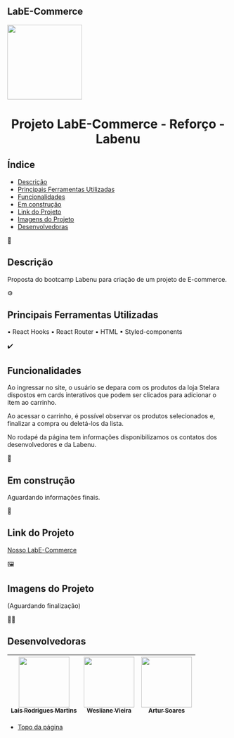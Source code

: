 ## LabE-Commerce


<img src="https://user-images.githubusercontent.com/104601856/182938210-ad35c7ab-f8a1-4305-93fc-909218c2a6a9.gif" width=170>


<h1 align="center"> Projeto LabE-Commerce - Reforço - Labenu </h1>



##  Índice 

* [Descrição](#descrição)
* [Principais Ferramentas Utilizadas](#principais-ferramentas-utilizadas)
* [Funcionalidades](#funcionalidades)
* [Em construção](#em-construção)
* [Link do Projeto](#link-do-projeto)
* [Imagens do Projeto](#imagens-do-projeto)
* [Desenvolvedoras](#desenvolvedoras)




💬
## Descrição 

Proposta do bootcamp Labenu para criação de um projeto de E-commerce.



⚙️
## Principais Ferramentas Utilizadas

▪ React Hooks
▪ React Router
▪ HTML
▪ Styled-components


✔️
## Funcionalidades

Ao ingressar no site, o usuário se depara com os produtos da loja Stelara dispostos em cards interativos que podem ser clicados para adicionar o item ao carrinho.  

Ao acessar o carrinho, é possível observar os produtos selecionados e, finalizar a compra ou deletá-los da lista. 

No rodapé da página tem informações disponibilizamos os contatos dos desenvolvedores e da Labenu.



🚧
## Em construção

Aguardando informações finais.



🔗
## Link do Projeto 
[Nosso LabE-Commerce](http://truthful-liquid.surge.sh/)



🖼️
## Imagens do Projeto

(Aguardando finalização)



👩‍💻
## Desenvolvedoras

| [<img src="https://avatars.githubusercontent.com/laisrm" width=115><br><sub>Laís Rodrigues Martins</sub>](https://github.com/laisrm) |  [<img src="https://avatars.githubusercontent.com/weslianevieira" width=115><br><sub>Wesliane Vieira</sub>](https://github.com/weslianevieira) |  [<img src="https://avatars.githubusercontent.com/Artur-soares" width=115><br><sub>Artur Soares</sub>](https://github.com/Artur-soares) |
| :---: | :---: | :---: |




* [Topo da página](#labe-commerce)





